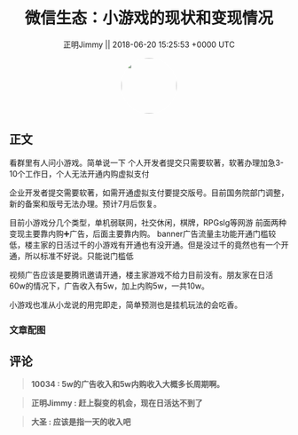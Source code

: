 <h1 align="center">微信生态：小游戏的现状和变现情况</h1>




<p align="center">
    <a>正明Jimmy || 2018-06-20 15:25:53 &#43;0000 UTC</a>
</p>

<div align="center">
    <img src="https://images.zsxq.com/Ft7Ve1YL3yfmN8Ht1LyFPYhtXQJR?e=1590940799&amp;token=kIxbL07-8jAj8w1n4s9zv64FuZZNEATmlU_Vm6zD:JSRiGAwgUOGVWeN58ycQXbTkLfU=" width="100" height="100" style="border:1px solid;border-radius:50%; color:#ffffff"/>
</div>




## 正文

<div>
看群里有人问小游戏。简单说一下
个人开发者提交只需要软著，软著办理加急3-10个工作日，个人无法开通内购虚拟支付

企业开发者提交需要软著，如需开通虚拟支付要提交版号。目前国务院部门调整，新的备案和版号无法办理。预计7月后恢复。

目前小游戏分几个类型，单机弱联网，社交休闲，棋牌，RPGslg等网游
前面两种变现主要靠内购➕广告，后面主要靠内购。
 banner广告流量主功能开通门槛较低，楼主家的日活过千的小游戏有开通也有没开通。但是没过千的竟然也有一个开通，所以标准不好说。只能说门槛低

视频广告应该是要腾讯邀请开通，楼主家游戏不给力目前没有。朋友家在日活60w的情况下，广告收入有5w，加上内购5w，一共10w。


小游戏也准从小龙说的用完即走，简单预测也是挂机玩法的会吃香。
</div>

### 文章配图

<div class="image" align="center">

</div>


## 评论

<div align="left">
<div>

<blockquote >
<span> <strong>10034 : 5w的广告收入和5w内购收入大概多长周期啊。 </strong></span>
</blockquote>

<blockquote >
<span> <strong>正明Jimmy : 赶上裂变的机会，现在日活达不到了 </strong></span>
</blockquote>

<blockquote >
<span> <strong>大圣 : 应该是指一天的收入吧 </strong></span>
</blockquote>

</div>
</div>